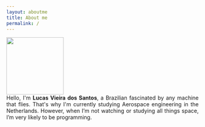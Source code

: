 ```yaml
---
layout: aboutme
title: About me
permalink: /
---
```


<link rel="stylesheet" href="https://cdnjs.cloudflare.com/ajax/libs/font-awesome/4.7.0/css/font-awesome.min.css">
<link rel="stylesheet" href="/assets/css/styles.css">
<script type="text/javascript" src="assets/js/script-aboutme.js"></script>
<style>

</style>

<div class="container">
  
  <div class="row d-flex justify-content-center">
    <div class="col-12  p-0 " >
      <div class='row d-flex justify-content-center mt-2 '>
        <img src="/assets/images/me.jpg" alt=""  style="width:150px;height: 150px">
      </div>
    </div>
  </div>
  
  <div class="row mt-3 d-flex justify-content-center">
    <div class="col-12 " style=' text-align: justify;' >
      Hello, I'm <b>Lucas Vieira dos Santos</b>, a Brazilian fascinated by any machine that flies. That's why I'm currently studying Aerospace engineering in the Netherlands. However, when I’m not watching or studying all things space, I’m very likely to be programming.
      <!-- With Python, my go-to language, I've worked on many types of projects, such as engineering design, game development, and the creation of web applications. At the moment, I’m focusing on data science and how to use Python for Machine Learning. -->
    </div>
  </div>
  
  <div class="row mt-3 d-flex justify-content-center">
    <div class="col-12 col-lg-6 p-0" >
      <div class='row  SocialLink d-flex justify-content-around px-5 mx-1'>
        <a  href="mailto:lucas6eng@gmail.com" title="Email" target="\_blank" ><i class="fa fa-envelope fa-2x" aria-hidden="true"></i></a>
        <a  href="https://www.linkedin.com/in/lucasvsantos/" title="LinkedIn" target="\_blank" ><i class="fa fa-linkedin fa-2x" aria-hidden="true"></i></a>
        <a  href="https://github.com/iamlucassantos" title="GitHub" target="\_blank"><i class="fa fa-github fa-2x" aria-hidden="true"></i></a>
        <a  href="https://lucas6eng.myportfolio.com/" title="Behance" target="\_blank"><i class="fa fa-behance fa-2x" aria-hidden="true"></i></a>
        <a  href="{{ site.url }}/download/LucasSantosCV.pdf" title="Resume" target="\_blank"><i class="fa fa-briefcase fa-2x" aria-hidden="true"></i></a>
      </div>
    </div>
  </div>
</div>

<!-- {% for member in site.data.cv.experience %}
  {{ member.name }}
{% endfor %} -->

 <div class='container' id='new_cv'>


  </div>

<div id='cv' class="pt-4 mt-4" style="display: none;">

  <div class="container">
    <h1>Education</h1>

    {% for member in site.data.cv.education %}

    <div class="col-12 p-4 mb-3 bg-light rounded">
      <div class="row mb-1">
        <div class="col-12 col-md-4 text-md-right mb-md-0 mb-3 order-md-last">
          <div class="mt-2 text-muted">{{ member.date }}</div>
        </div>
        <div class="col-12 col-md-8">
          <h3 class="p-0 m-0">{{ member.name }}</h3>
        </div>
      </div>

      <h5 class="mb-3 text-muted">{{ member.place }}{% if member.gpa %},<em class='small'> GPA {{ member.gpa }}</em>{% endif %}
      </h5>

      <ul>
        {% for item in member.description %}
          <li>{{ item }}</li>
        {% endfor %}
      </ul>
    </div>


    {% endfor %}

  </div>
  
  
  <div class="container mt-4">
    <h1>Experience</h1>

    {% for member in site.data.cv.experience %}

    <div class="col-12 p-4 mb-3 bg-light rounded">
      <div class="row mb-1">
        <div class="col-12 col-md-4 text-md-right mb-md-0 mb-3 order-md-last">
          <div class="mt-2 text-muted">{{ member.date }}</div>
        </div>
        <div class="col-12 col-md-8">
          <h3 class="p-0 m-0">{{ member.name }}</h3>
        </div>
      </div>
      
      <h5 class="mb-3 text-muted">{{ member.place }}</h5>

      <ul>
        {% for item in member.description %}
          <li>{{ item }}</li>
        {% endfor %}
      </ul>
    </div>

    {% endfor %}

  </div>
  
  <div class='container SocialLink mb-4'>
    <div class="row d-flex justify-content-center" >
      <i  class="showmore fa fa-chevron-up fa-2x" aria-hidden="true" onclick="toggle_less()"></i>
    </div>
  </div>
  
</div>

<div class='container SocialLink mb-4' id='showmoreCont' style="display: inline">
  <div class=" row mt-3 d-flex justify-content-center"  >
    <i class="showmore fa fa-chevron-down fa-2x" aria-hidden="true" onclick="toggle_more()"></i>
  </div>
</div>
